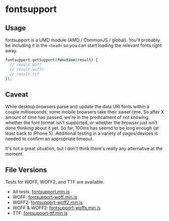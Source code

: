 # fontsupport

## Usage

fontsupport is a UMD module (AMD / CommonJS / global). You'll probably be including it in the `<head>` so you can start loading the relevant fonts right away.

```javascript
fontsupport.getSupport(function(result) {
  // result.woff
  // result.woff2
  // result.ttf
});
```
## Caveat
While desktop browsers parse and update the data URI fonts within a couple milliseconds, some mobile browsers take their sweet time. So after X amount of time has passed, we're in the predicament of not knowing whether the font format isn't supported, or whether the browser just isn't done thinking about it yet. So far, 100ms has seemd to be long enough (at least back to iPhone 5). Additional testing in a variety of pages/devices is needed to confirm an appropriate timeout.

It's not a great situation, but I don't think there's really any alternative at the moment.

## File Versions
Tests for WOFF, WOFF2, and TTF are available.

- All tests: [fontsupport.min.js](dist/fontsupport.min.js)
- WOFF: [fontsupport-woff.min.js](dist/fontsupport-woff.min.js)
- WOFF2: [fontsupport-woff2.min.js](dist/fontsupport-woff2.min.js)
- WOFF & WOFF2: [fontsupport-woffs.min.js](dist/fontsupport-woffs.min.js)
- TTF: [fontsupport-ttf.min.js](dist/fontsupport-ttf.min.js)

